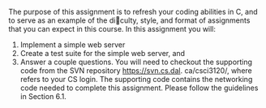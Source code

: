 The purpose of this assignment is to refresh your coding abilities in C, and to serve as an
example of the diculty, style, and format of assignments that you can expect in this course. In
this assignment you will:
1. Implement a simple web server
2. Create a test suite for the simple web server, and
3. Answer a couple questions.
You will need to checkout the supporting code from the SVN repository https://svn.cs.dal.
ca/csci3120/<CSID>, where <CSID> refers to your CS login. The supporting code contains the
networking code needed to complete this assignment. Please follow the guidelines in Section 6.1.